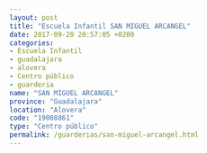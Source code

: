 ```yaml
---
layout: post
title: "Escuela Infantil SAN MIGUEL ARCANGEL"
date: 2017-09-20 20:57:05 +0200
categories:
- Escuela Infantil
- guadalajara
- alovera
- Centro público
- guarderia
name: "SAN MIGUEL ARCANGEL"
province: "Guadalajara"
location: "Alovera"
code: "19008861"
type: "Centro público"
permalink: /guarderias/san-miguel-arcangel.html
---
```

